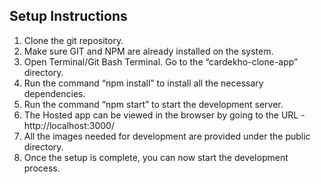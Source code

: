 ## Setup Instructions
1. Clone the git repository. 
2. Make sure GIT and NPM are already installed on the system.
3. Open Terminal/Git Bash Terminal. Go to the “cardekho-clone-app” directory.
4. Run the command “npm install” to install all the necessary dependencies.
5. Run the command “npm start” to start the development server.
6. The Hosted app can be viewed in the browser by going to the URL - http://localhost:3000/
7. All the images needed for development are provided under the public directory.	
8. Once the setup is complete, you can now start the development process.